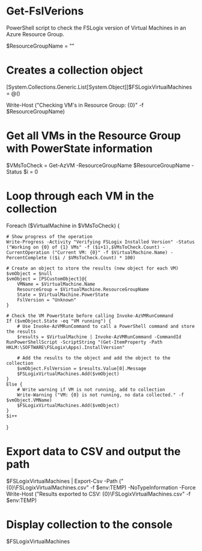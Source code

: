 # Get-FslVerions
PowerShell script to check the FSLogix version of Virtual Machines in an Azure Resource Group.

$ResourceGroupName = ""

# Creates a collection object
[System.Collections.Generic.List[System.Object]]$FSLogixVirtualMachines = @()

Write-Host ("Checking VM's in Resource Group: {0}" -f $ResourceGroupName)

# Get all VMs in the Resource Group with PowerState information
$VMsToCheck = Get-AzVM -ResourceGroupName $ResourceGroupName -Status
$i = 0

# Loop through each VM in the collection
Foreach ($VirtualMachine in $VMsToCheck) {

    # Show progress of the operation
    Write-Progress -Activity "Verifying FSLogix Installed Version" -Status ("Working on {0} of {1} VMs" -f ($i+1),$VMsToCheck.Count) -CurrentOperation ("Current VM: {0}" -f $VirtualMachine.Name) -PercentComplete (($i / $VMsToCheck.Count) * 100)
    
    # Create an object to store the results (new object for each VM)
    $vmObject = $null
    $vmObject = [PSCustomObject]@{
        VMName = $VirtualMachine.Name
        ResourceGroup = $VirtualMachine.ResourceGroupName
        State = $VirtualMachine.PowerState
        FslVersion = "Unknown"
    }

    # Check the VM PowerState before calling Invoke-AzVMRunCommand
    If ($vmObject.State -eq "VM running") {
        # Use Invoke-AzVMRunCommand to call a PowerShell command and store the results
        $results = $VirtualMachine | Invoke-AzVMRunCommand -CommandId RunPowerShellScript -ScriptString "(Get-ItemProperty -Path HKLM:\SOFTWARE\FSLogix\Apps).InstallVersion"
        
        # Add the results to the object and add the object to the collection
        $vmObject.FslVersion = $results.Value[0].Message
        $FSLogixVirtualMachines.Add($vmObject)
    }
    Else {
        # Write warning if VM is not running, add to collection
        Write-Warning ("VM: {0} is not running, no data collected." -f $vmObject.VMName)
        $FSLogixVirtualMachines.Add($vmObject)
    }
    $i++
}

# Export data to CSV and output the path
$FSLogixVirtualMachines | Export-Csv -Path ("{0}\FSLogixVirtualMachines.csv" -f $env:TEMP) -NoTypeInformation -Force
Write-Host ("Results exported to CSV: {0}\FSLogixVirtualMachines.csv" -f $env:TEMP)

# Display collection to the console
$FSLogixVirtualMachines
